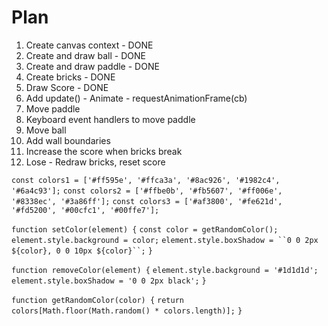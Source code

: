 # Plan

1. Create canvas context - DONE
2. Create and draw ball - DONE
3. Create and draw paddle - DONE
4. Create bricks - DONE
5. Draw Score - DONE
6. Add update() - Animate - requestAnimationFrame(cb)
7. Move paddle
8. Keyboard event handlers to move paddle
9. Move ball
10. Add wall boundaries
11. Increase the score when bricks break
12. Lose - Redraw bricks, reset score

<!-- Colors -->

`const colors1 = ['#ff595e', '#ffca3a', '#8ac926', '#1982c4', '#6a4c93'];`
`const colors2 = ['#ffbe0b', '#fb5607', '#ff006e', '#8338ec', '#3a86ff'];`
`const colors3 = ['#af3800', '#fe621d', '#fd5200', '#00cfc1', '#00ffe7'];`

<!-- Set Colors -->

`function setColor(element) {`
`const color = getRandomColor();`
`element.style.background = color;`
` element.style.boxShadow = ``0 0 2px ${color}, 0 0 10px ${color}``; `
`}`

`function removeColor(element) {`
`element.style.background = '#1d1d1d';`
`element.style.boxShadow = '0 0 2px black';`
`}`

`function getRandomColor(color) {`
`return colors[Math.floor(Math.random() * colors.length)];`
`}`
